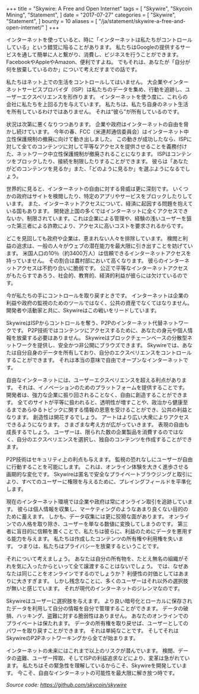 +++
title = "Skywire: A Free and Open Internet"
tags = [
    "Skywire",
    "Skycoin Mining",
    "Statement",
]
date = "2017-07-27"
categories = [
    "Skywire",
    "Statement",
]
bounty = 10
aliases = [
	"/ja/statement/skywire-a-free-and-open-internet/"
]
+++

インターネットを使っていると、時に「インターネットは私たちがコントロールしている」という錯覚に陥ることがあります。
私たちはGoogleの提供するサービスを通して簡単に人と繋がり、消費し、ビジネスを行うことができます。
FacebookやAppleやAmazon、便利ですよね。
でもそれは、あなたが「自分が何を放棄しているのか」について考えだすまでの話です。

私たちはネット上での生活をコントロールしてはいません。
大企業やインターネットサービスプロバイダ（ISP）は私たちのデータを集め、行動を追跡し、ユーザーエクスペリエンスを形作ります。
インターネットを使う度に、これらの会社に私たちを上回る力を与えています。
私たちは、私たち自身のネット生活を所有しているわけではありません。
それは“彼ら”が所有しているのです。

状況は次第に悪くなりつつあります。
企業や政府はインターネットの自由を脅かし続けています。
今年の春、FCC（米連邦通信委員会）はインターネット中立性保護規制の撤廃に向けて動き出しました。
この動きが成功したなら、ISPに対して全てのコンテンツに対して平等なアクセスを提供させることを義務付けた、ネットワーク中立性保護規制が撤廃されることになります。
ISPはコンテンツをブロックしたり、接続を制限したりすることができます。
彼らは「あなたがどのコンテンツを見るか」また、「どのように見るか」を選ぶようになるでしょう。

世界的に見ると、インターネットの自由に対する脅威は更に深刻です。
いくつかの政府はサイトを検閲したり、特定のアプリやサービスをブロックしたりしています。
また、インターネットアクセスについて、経済に起因する問題を抱えている国もあります。
開発途上国の多くではインターネットに全くアクセスできないか、制限されています。これは企業による管理や、経験の浅いユーザーを狙った第三者による詐欺により、アクセスに高いコストを要求されるからです。

どこを見回しても政府や企業は、恵まれない人々を排除しています。
検閲と利益の追求は、一般の人々がウェブの潜在能力を最大限に引き出すことを妨げています。
米国人口の10％（約3400万人）は信頼できるインターネットアクセスを持っていません。
その割合は農村部において高くなります。
彼らのインターネットアクセスは不釣り合いに脆弱です。
公正で平等なインターネットアクセスがもたらすであろう、社会的、教育的、経済的利益が彼らには欠けているのです。

今が私たちの手にコントロールを取り戻すときです。
インターネットは企業の利益や政府の監視のためのツールではなく、公共の資産でなくてはなりません。
開発者や活動家と共に、Skywireはこの戦いをリードしています。

SkywireはISPからコントロールを奪う、P2Pのインターネット代替ネットワークです。
P2P技術ではコンテンツにアクセスするために、あなたの身元や個人情報を放棄する必要はありません。
Skywireはブロックチェーンベースの分散型ネットワークを提供し、安全かつ非公開にブラウズできます。
Skywireでは、あなたは自分自身のデータを所有しており、自分のエクスペリエンスをコントロールすることができます。
それは本当の意味で自由でオープンなインターネットです。

自由なインターネットには、ユーザーエクスペリエンスを超える利点があります。
それは、イノベーションのためのプラットフォームを提供することです。
開発者は、強力な企業に振り回されることなく、自由に創造することができます。
全てのサイトが平等に扱われると、透明性が増すことや、政治から健康至るまであらゆるトピックに関する情報の恩恵を受けることができ、公共の利益となります。
創造性は開花するでしょう。
アートはより広い大衆によりアクセスできるようになります。
さまざまな考え方が広がっていきます。
表現の自由も成長するでしょう。
ユーザーは、限られた数の企業製品を消費するのではなく、自分のエクスペリエンスを選択し、独自のコンテンツを作成することができます。

P2P技術はセキュリティ上の利点も与えます。
監視の恐れなしにユーザーが自由に行動することを可能にします。
これは、オンライン体験を大きく進歩させる画期的な変化です。
Skywireは匿名で安全なプライベートブラウジングと取引により、すべてのユーザーに権限を与えるために、プレイングフィールドを平準化します。

現在のインターネット環境では企業や政府は常にオンライン取引を追跡しています。
彼らは個人情報を収集し、マーケティングのようなあまり良くない目的のために蓄えます。
しかも、データ収集には更に狡猾な面があります。
オンラインでの人格を取り除き、ユーザーを単なる数値に変換してしまうのです。
第三者に盲目的に信頼を置くことで、私たちは彼らに、利益のためにデータを悪用する能力を与えます。
私たちは作成したコンテンツの所有権や利用権を失います。
つまりは、私たちはプライバシーを放棄するということです。

それについて考えましょう。
あなたは自分の所有物を、たとえ無名の組織がそれを気に入ったからといって全て譲渡することはないでしょう。
では、なぜあなたは同じことをオンラインでするのでしょうか？
利便性の対価としてはあまりに大きすぎます。
しかし残念なことに、多くのユーザーはそれ以外の選択肢が無いと感じています。
それが現代のインターネットのジレンマなのです。

Skywireはユーザーに選択肢を与えます。
より良い暗号化とローカルに保存されたデータを利用して自分の情報を自分で管理することができます。
データの破損、ハッキング、盗難に対する脆弱性はありません。
あなたのオンラインでのプライベートは保たれます。
データの所有権を取り戻せば、ユーザーとしてのパワーを取り戻すことができます。
それは単純なことです。
そしてそれはSkywireのP2Pネットワーキングから全てが始まります。

インターネットの未来にはこれまで以上のリスクが潜んでいます。
検閲、データの盗難、ユーザー搾取、そしてISPの利益追求などにより、変革は急がれています。
私たちはその緊急性を理解しているからこそ、Skywireを開発しています。
今こそ、自由なインターネットの可能性を最大限に解き放つ時です。

*Source code: https://github.com/skycoin/skywire*
